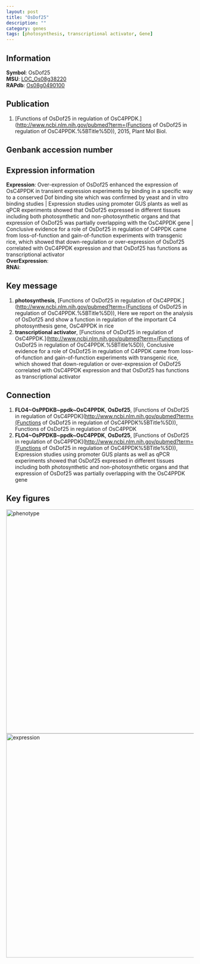```yaml
---
layout: post
title: "OsDof25"
description: ""
category: genes
tags: [photosynthesis, transcriptional activator, Gene]
---
```


## Information
__Symbol__: OsDof25  
__MSU__: [LOC_Os08g38220](http://rice.plantbiology.msu.edu/cgi-bin/ORF_infopage.cgi?orf=LOC_Os08g38220)  
__RAPdb__: [Os08g0490100](http://rapdb.dna.affrc.go.jp/viewer/gbrowse_details/irgsp1?name=Os08g0490100)  

## Publication
1. [Functions of OsDof25 in regulation of OsC4PPDK.](http://www.ncbi.nlm.nih.gov/pubmed?term=(Functions of OsDof25 in regulation of OsC4PPDK.%5BTitle%5D)), 2015, Plant Mol Biol.

## Genbank accession number

## Expression information
__Expression__: Over-expression of OsDof25 enhanced the expression of OsC4PPDK in transient expression experiments by binding in a specific way to a conserved Dof binding site which was confirmed by yeast and in vitro binding studies |  Expression studies using promoter GUS plants as well as qPCR experiments showed that OsDof25 expressed in different tissues including both photosynthetic and non-photosynthetic organs and that expression of OsDof25 was partially overlapping with the OsC4PPDK gene |  Conclusive evidence for a role of OsDof25 in regulation of C4PPDK came from loss-of-function and gain-of-function experiments with transgenic rice, which showed that down-regulation or over-expression of OsDof25 correlated with OsC4PPDK expression and that OsDof25 has functions as transcriptional activator  
__OverExpression__:  
__RNAi__:  

## Key message
1. __photosynthesis__, [Functions of OsDof25 in regulation of OsC4PPDK.](http://www.ncbi.nlm.nih.gov/pubmed?term=(Functions of OsDof25 in regulation of OsC4PPDK.%5BTitle%5D)),  Here we report on the analysis of OsDof25 and show a function in regulation of the important C4 photosynthesis gene, OsC4PPDK in rice
2. __transcriptional activator__, [Functions of OsDof25 in regulation of OsC4PPDK.](http://www.ncbi.nlm.nih.gov/pubmed?term=(Functions of OsDof25 in regulation of OsC4PPDK.%5BTitle%5D)),  Conclusive evidence for a role of OsDof25 in regulation of C4PPDK came from loss-of-function and gain-of-function experiments with transgenic rice, which showed that down-regulation or over-expression of OsDof25 correlated with OsC4PPDK expression and that OsDof25 has functions as transcriptional activator

## Connection
1. __FLO4~OsPPDKB~ppdk~OsC4PPDK__, __OsDof25__, [Functions of OsDof25 in regulation of OsC4PPDK](http://www.ncbi.nlm.nih.gov/pubmed?term=(Functions of OsDof25 in regulation of OsC4PPDK%5BTitle%5D)), Functions of OsDof25 in regulation of OsC4PPDK
2. __FLO4~OsPPDKB~ppdk~OsC4PPDK__, __OsDof25__, [Functions of OsDof25 in regulation of OsC4PPDK](http://www.ncbi.nlm.nih.gov/pubmed?term=(Functions of OsDof25 in regulation of OsC4PPDK%5BTitle%5D)), Expression studies using promoter GUS plants as well as qPCR experiments showed that OsDof25 expressed in different tissues including both photosynthetic and non-photosynthetic organs and that expression of OsDof25 was partially overlapping with the OsC4PPDK gene

## Key figures
<img src="http://ricencode.github.io/images/OsDof25.pheno.png" alt="phenotype"  style="width: 600px;"/>

<img src="http://ricencode.github.io/images/OsDof25.exp.png" alt="expression"  style="width: 600px;"/>


